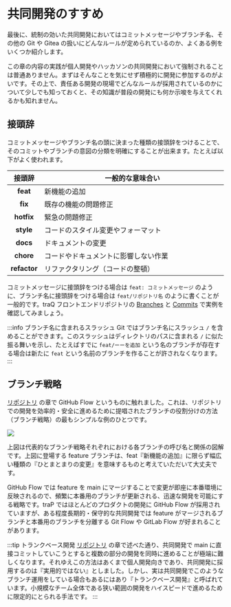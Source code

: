 # 共同開発のすすめ

最後に、統制の効いた共同開発においてはコミットメッセージやブランチ名、その他の Git や Gitea の扱いにどんなルールが定められているのか、よくある例をいくつか紹介します。

この章の内容の実践が個人開発やハッカソンの共同開発において強制されることは普通ありません。まずはそんなことを気にせず積極的に開発に参加するのがよいです。その上で、責任ある開発の現場でどんなルールが採用されているのかについて少しでも知っておくと、その知識が普段の開発にも何か示唆を与えてくれるかも知れません。

## 接頭辞

コミットメッセージやブランチ名の頭に決まった種類の接頭辞をつけることで、そのコミットやブランチの意図の分類を明確にすることが出来ます。たとえば以下がよく使われます。

<table style="width: 100%; border-collapse: collapse;">
  <thead>
    <tr>
      <th style="width: auto; text-align: center">接頭辞</th>
      <th style="width: 100%;">一般的な意味合い</th>
    </tr>
  </thead>
  <tbody>
    <tr>
      <td style="text-align: center"><strong>feat</strong></td>
      <td>新機能の追加</td>
    </tr>
    <tr>
      <td style="text-align: center"><strong>fix</strong></td>
      <td>既存の機能の問題修正</td>
    </tr>
    <tr>
      <td style="text-align: center"><strong>hotfix</strong></td>
      <td>緊急の問題修正</td>
    </tr>
    <tr>
      <td style="text-align: center"><strong>style</strong></td>
      <td>コードのスタイル変更やフォーマット</td>
    </tr>
    <tr>
      <td style="text-align: center"><strong>docs</strong></td>
      <td>ドキュメントの変更</td>
    </tr>
    <tr>
      <td style="text-align: center"><strong>chore</strong></td>
      <td>コードやドキュメントに影響しない作業</td>
    </tr>
    <tr>
      <td style="text-align: center"><strong>refactor</strong></td>
      <td>リファクタリング（コードの整頓）</td>
    </tr>
  </tbody>
</table>

コミットメッセージに接頭辞をつける場合は `feat: コミットメッセージ` のように、ブランチ名に接頭辞をつける場合は `feat/リポジトリ名` のように書くことが一般的です。traQ フロントエンドリポジトリの [Branches](https://github.com/traPtitech/traQ_S-UI/branches/all) と [Commits](https://github.com/traPtitech/traQ_S-UI/commits/master/) で実例を確認してみましょう。

:::info ブランチ名に含まれるスラッシュ
Git ではブランチ名にスラッシュ `/` を含めることができます。このスラッシュはディレクトリのパスに含まれる `/` に似た振る舞いを示し、たとえばすでに `feat/ーーを追加` という名のブランチが存在する場合は新たに `feat` という名前のブランチを作ることが許されなくなります。
:::

## ブランチ戦略

[リポジトリ](/text/chapter-2/repository.html#リポジトリ-1) の章で GitHub Flow というものに触れました。これは、リポジトリでの開発を効率的・安全に進めるために提唱されたブランチの役割分けの方法（ブランチ戦略）の最もシンプルな例のひとつです。

![](https://md.trap.jp/uploads/upload_9d311d90dec6278a134f25b368c9c0a3.png)

上図は代表的なブランチ戦略それぞれにおける各ブランチの呼び名と関係の図解です。上図に登場する feature ブランチは、feat『新機能の追加』に限らず幅広い種類の『ひとまとまりの変更』を意味するものと考えていただいて大丈夫です。

GitHub Flow では feature を main にマージすることで変更が即座に本番環境に反映されるので、頻繁に本番用のブランチが更新される、迅速な開発を可能にする戦略です。traP ではほとんどのプロダクトの開発に GitHub Flow が採用されていますが、ある程度長期的・保守的な共同開発では feature がマージされるブランチと本番用のブランチを分離する Git Flow や GitLab Flow が好まれることがあります。

:::tip トランクベース開発
[リポジトリ](/text/chapter-2/repository.html) の章で述べた通り、共同開発で main に直接コミットしていこうとすると複数の部分の開発を同時に進めることが極端に難しくなります。それゆえこの方法はあくまで個人開発向きであり、共同開発に採用するのは『実用的ではない』としました。しかし、実は共同開発でこのようなブランチ運用をしている場合もあるにはあり『トランクベース開発』と呼ばれています。小規模なチーム全体である狭い範囲の開発をハイスピードで進めるために限定的にとられる手法です。
:::
